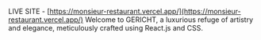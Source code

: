 LIVE SITE - [https://monsieur-restaurant.vercel.app/](https://monsieur-restaurant.vercel.app/)
Welcome to GERICHT, a luxurious refuge of artistry and elegance, meticulously crafted using React.js and CSS.
